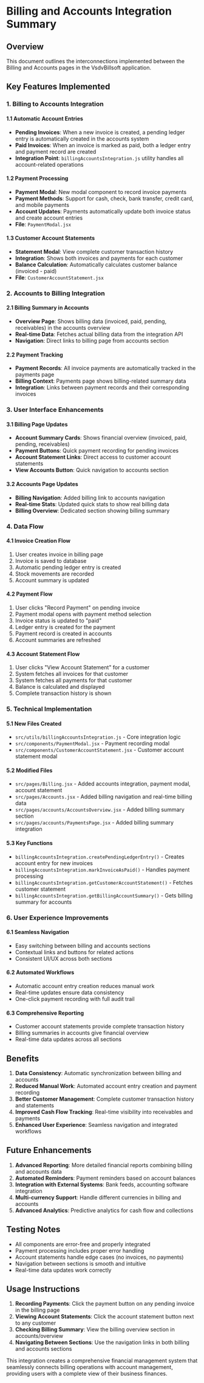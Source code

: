 # Billing and Accounts Integration Summary

## Overview
This document outlines the interconnections implemented between the Billing and Accounts pages in the VsdvBillsoft application.

## Key Features Implemented

### 1. Billing to Accounts Integration

#### 1.1 Automatic Account Entries
- **Pending Invoices**: When a new invoice is created, a pending ledger entry is automatically created in the accounts system
- **Paid Invoices**: When an invoice is marked as paid, both a ledger entry and payment record are created
- **Integration Point**: `billingAccountsIntegration.js` utility handles all account-related operations

#### 1.2 Payment Processing
- **Payment Modal**: New modal component to record invoice payments
- **Payment Methods**: Support for cash, check, bank transfer, credit card, and mobile payments
- **Account Updates**: Payments automatically update both invoice status and create account entries
- **File**: `PaymentModal.jsx`

#### 1.3 Customer Account Statements
- **Statement Modal**: View complete customer transaction history
- **Integration**: Shows both invoices and payments for each customer
- **Balance Calculation**: Automatically calculates customer balance (invoiced - paid)
- **File**: `CustomerAccountStatement.jsx`

### 2. Accounts to Billing Integration

#### 2.1 Billing Summary in Accounts
- **Overview Page**: Shows billing data (invoiced, paid, pending, receivables) in the accounts overview
- **Real-time Data**: Fetches actual billing data from the integration API
- **Navigation**: Direct links to billing page from accounts section

#### 2.2 Payment Tracking
- **Payment Records**: All invoice payments are automatically tracked in the payments page
- **Billing Context**: Payments page shows billing-related summary data
- **Integration**: Links between payment records and their corresponding invoices

### 3. User Interface Enhancements

#### 3.1 Billing Page Updates
- **Account Summary Cards**: Shows financial overview (invoiced, paid, pending, receivables)
- **Payment Buttons**: Quick payment recording for pending invoices
- **Account Statement Links**: Direct access to customer account statements
- **View Accounts Button**: Quick navigation to accounts section

#### 3.2 Accounts Page Updates
- **Billing Navigation**: Added billing link to accounts navigation
- **Real-time Stats**: Updated quick stats to show real billing data
- **Billing Overview**: Dedicated section showing billing summary

### 4. Data Flow

#### 4.1 Invoice Creation Flow
1. User creates invoice in billing page
2. Invoice is saved to database
3. Automatic pending ledger entry is created
4. Stock movements are recorded
5. Account summary is updated

#### 4.2 Payment Flow
1. User clicks "Record Payment" on pending invoice
2. Payment modal opens with payment method selection
3. Invoice status is updated to "paid"
4. Ledger entry is created for the payment
5. Payment record is created in accounts
6. Account summaries are refreshed

#### 4.3 Account Statement Flow
1. User clicks "View Account Statement" for a customer
2. System fetches all invoices for that customer
3. System fetches all payments for that customer
4. Balance is calculated and displayed
5. Complete transaction history is shown

### 5. Technical Implementation

#### 5.1 New Files Created
- `src/utils/billingAccountsIntegration.js` - Core integration logic
- `src/components/PaymentModal.jsx` - Payment recording modal
- `src/components/CustomerAccountStatement.jsx` - Customer account statement modal

#### 5.2 Modified Files
- `src/pages/Billing.jsx` - Added accounts integration, payment modal, account statement
- `src/pages/Accounts.jsx` - Added billing navigation and real-time billing data
- `src/pages/accounts/AccountsOverview.jsx` - Added billing summary section
- `src/pages/accounts/PaymentsPage.jsx` - Added billing summary integration

#### 5.3 Key Functions
- `billingAccountsIntegration.createPendingLedgerEntry()` - Creates account entry for new invoices
- `billingAccountsIntegration.markInvoiceAsPaid()` - Handles payment processing
- `billingAccountsIntegration.getCustomerAccountStatement()` - Fetches customer statement
- `billingAccountsIntegration.getBillingAccountSummary()` - Gets billing summary for accounts

### 6. User Experience Improvements

#### 6.1 Seamless Navigation
- Easy switching between billing and accounts sections
- Contextual links and buttons for related actions
- Consistent UI/UX across both sections

#### 6.2 Automated Workflows
- Automatic account entry creation reduces manual work
- Real-time updates ensure data consistency
- One-click payment recording with full audit trail

#### 6.3 Comprehensive Reporting
- Customer account statements provide complete transaction history
- Billing summaries in accounts give financial overview
- Real-time data updates across all sections

## Benefits

1. **Data Consistency**: Automatic synchronization between billing and accounts
2. **Reduced Manual Work**: Automated account entry creation and payment recording
3. **Better Customer Management**: Complete customer transaction history and statements
4. **Improved Cash Flow Tracking**: Real-time visibility into receivables and payments
5. **Enhanced User Experience**: Seamless navigation and integrated workflows

## Future Enhancements

1. **Advanced Reporting**: More detailed financial reports combining billing and accounts data
2. **Automated Reminders**: Payment reminders based on account balances
3. **Integration with External Systems**: Bank feeds, accounting software integration
4. **Multi-currency Support**: Handle different currencies in billing and accounts
5. **Advanced Analytics**: Predictive analytics for cash flow and collections

## Testing Notes

- All components are error-free and properly integrated
- Payment processing includes proper error handling
- Account statements handle edge cases (no invoices, no payments)
- Navigation between sections is smooth and intuitive
- Real-time data updates work correctly

## Usage Instructions

1. **Recording Payments**: Click the payment button on any pending invoice in the billing page
2. **Viewing Account Statements**: Click the account statement button next to any customer
3. **Checking Billing Summary**: View the billing overview section in accounts/overview
4. **Navigating Between Sections**: Use the navigation links in both billing and accounts sections

This integration creates a comprehensive financial management system that seamlessly connects billing operations with account management, providing users with a complete view of their business finances.
